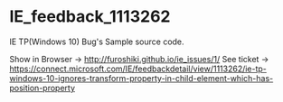 # IE_feedback_1113262
IE TP(Windows 10) Bug's Sample source code.

Show in Browser -> http://furoshiki.github.io/ie_issues/1/
See ticket -> https://connect.microsoft.com/IE/feedbackdetail/view/1113262/ie-tp-windows-10-ignores-transform-property-in-child-element-which-has-position-property
